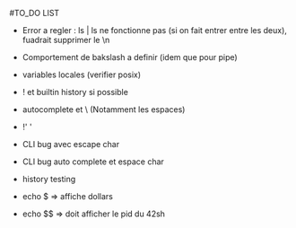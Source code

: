 
#TO_DO LIST

- Error a regler : ls | ls ne fonctionne pas (si on fait entrer entre les deux), fuadrait supprimer le \n
- Comportement de bakslash a definir (idem que pour pipe)

- variables locales (verifier posix)
- ! et builtin history si possible
- autocomplete et \ (Notamment les espaces)
- !' '
- CLI bug avec escape char
- CLI bug auto complete et espace char
- history testing
- echo $ => affiche dollars
- echo $$ => doit afficher le pid du 42sh
